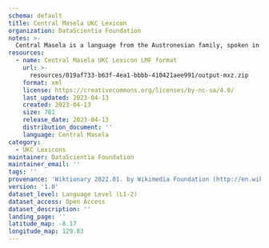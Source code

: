 ```yaml
---
schema: default
title: Central Masela UKC Lexicon
organization: DataScientia Foundation
notes: >-
  Central Masela is a language from the Austronesian family, spoken in Oceania. The UKC Lexicon of Central Masela is represented as a lexico-semantic network. It consists of words, word senses, synsets, as well as sense-level and synset-level relationships.
resources:
  - name: Central Masela UKC Lexicon LMF format
    url: >-
      resources/019af733-b63f-4ea1-bbbb-410421aee991/output-mxz.zip
    format: xml
    license: https://creativecommons.org/licenses/by-nc-sa/4.0/
    last_updated: 2023-04-13
    created: 2023-04-13
    size: 781
    release_date: 2023-04-13
    distribution_document: ''
    language: Central Masela
category:
  - UKC Lexicons
maintainer: DataScientia Foundation
maintainer_email: ''
tags: ''
provenance: 'Wiktionary 2022.01. by Wikimedia Foundation (http://en.wiktionary.org); Princeton WordNet 2.1 by Princeton University (https://wordnet.princeton.edu)'
version: '1.0'
dataset_level: Language Level (L1-2)
dataset_access: Open Access
dataset_description: ''
landing_page: ''
latitude_map: -8.17
longitude_map: 129.83
---
```


